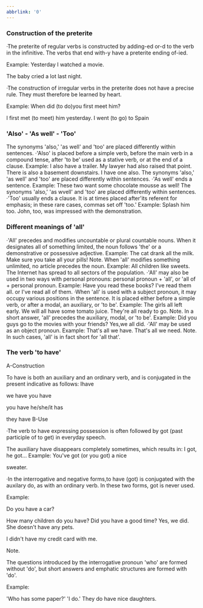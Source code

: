 ```yaml
---
abbrlink: '0'
---
```

### Construction of the preterite


·The preterite of regular verbs is constructed by adding-ed or-d to the verb in the infinitive. The verbs that end with-y have a preterite ending of-ied.

Example: Yesterday I watched a movie.

The baby cried a lot last night.

·The construction of irregular verbs in the preterite does not have a precise rule. They must therefore be learned by heart.

Example: When did (to do)you first meet him?

I first met (to meet) him yesterday. I went (to go) to Spain

### 'Also' - 'As well' - 'Too' 

The synonyms 'also,' 'as well' and 'too' are placed differently within sentences.
·'Also' is placed before a simple verb, before the main verb in a compound tense, after 'to be' used as a stative verb, or at the end of a clause. Example:
I also have a trailer.
My lawyer had also raised that point.
There is also a basement downstairs. I have one also.
The synonyms 'also,' 'as well' and 'too' are placed differently within sentences.
·'As well' ends a sentence. Example:
These two want some chocolate mousse as well!
The synonyms 'also,' 'as wvell' and 'too' are placed differently within sentences.
·'Too' usually ends a clause. It is at times placed after'its referent for emphasis; in these rare cases, commas set off 'too.' Example:
Splash him too.
John, too, was impressed with the demonstration.



### Different meanings of 'all'



·'All' precedes and modifies uncountable or plural countable nouns. When it designates all of something limited, the noun follows 'the' or a demonstrative or possessive adjective.
Example:
The cat drank all the milk.
Make sure you take all your pills! Note. When 'all' modifies something unlimited, no article precedes the noun.
Example:
All children like sweets.
The Internet has spread to all sectors of the population.
·'All' may also be used in two ways with personal pronouns: personal pronoun + 'all', or 'all of + personal pronoun.
Example:
Have you read these books? I've read them all.
or I've read all of them.
·When 'all' is used with a subject pronoun, it may occupy various positions in the sentence. It is placed either before a simple verb, or after a modal, an auxiliary, or 'to be'.
Example: The girls all left early.
We will all have some tomato juice. They're all ready to go.
Note. In a short answer, 'all' precedes the auxiliary, modal, or 'to be'.
Example:
Did you guys go to the movies with your friends? Yes,we all did.
·'All' may be used as an object pronoun. Example: That's all we have.
That's all we need.
Note. In such cases, 'all' is in fact short for 'all that'.



### The verb 'to have'



A-Construction

To have is both an auxiliary and an ordinary verb, and is conjugated in the present indicative as follows: Ihave

we have you have

you have he/she/it has

they have B-Use

·The verb to have expressing possession is often followed by got (past participle of to get) in everyday speech.

The auxiliary have disappears completely sometimes, which results in: I got, he got... Example: You've got (or you got) a nice

sweater.

·In the interrogative and negative forms,to have (got) is conjugated with the auxilary do, as with an ordinary verb. In these two forms, got is never used.

Example:

Do you have a car?

How many children do you have? Did you have a good time? Yes, we did. She doesn't have any pets.

I didn't have my credit card with me. 



Note.

The questions introduced by the interrogative pronoun 'who' are formed without 'do', but short answers and emphatic structures are formed with 'do'.

Example:

'Who has some paper?' 'I do.' They do have nice daughters. 